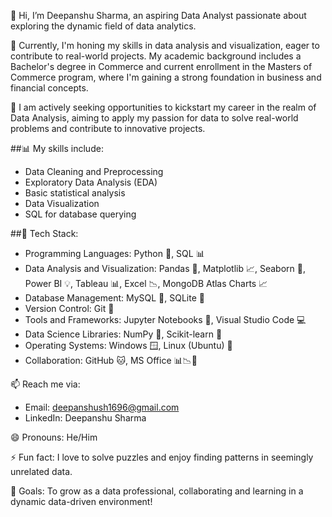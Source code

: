👋 Hi, I’m Deepanshu Sharma, an aspiring Data Analyst passionate about exploring the dynamic field of data analytics.

🌱 Currently, I'm honing my skills in data analysis and visualization, eager to contribute to real-world projects. My academic background includes a Bachelor's degree in Commerce and current enrollment in the Masters of Commerce program, where I'm gaining a strong foundation in business and financial concepts.

💼 I am actively seeking opportunities to kickstart my career in the realm of Data Analysis, aiming to apply my passion for data to solve real-world problems and contribute to innovative projects.

##📊 My skills include:

- Data Cleaning and Preprocessing
- Exploratory Data Analysis (EDA)
- Basic statistical analysis
- Data Visualization
- SQL for database querying

##🔧 Tech Stack:

- Programming Languages: Python 🐍, SQL 📊
- Data Analysis and Visualization: Pandas 🐼, Matplotlib 📈, Seaborn 🌊, Power BI 💡, Tableau 📊, Excel 📉, MongoDB Atlas Charts 📈
- Database Management: MySQL 🧮, SQLite 📁
- Version Control: Git 🐙
- Tools and Frameworks: Jupyter Notebooks 📓, Visual Studio Code 💻
- Data Science Libraries: NumPy 🔢, Scikit-learn 🧠
- Operating Systems: Windows 🪟, Linux (Ubuntu) 🐧
- Collaboration: GitHub 🐱, MS Office 📊📉📁


📫 Reach me via:

- Email: deepanshush1696@gmail.com
- LinkedIn: Deepanshu Sharma

😄 Pronouns: He/Him

⚡ Fun fact: I love to solve puzzles and enjoy finding patterns in seemingly unrelated data.

🎯 Goals: To grow as a data professional, collaborating and learning in a dynamic data-driven environment!

